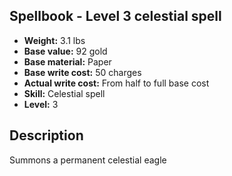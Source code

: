 ## Spellbook - Level 3 celestial spell

- **Weight:** 3.1 lbs
- **Base value:** 92 gold
- **Base material:** Paper
- **Base write cost:** 50 charges
- **Actual write cost:** From half to full base cost
- **Skill:** Celestial spell
- **Level:** 3

## Description

Summons a permanent celestial eagle
